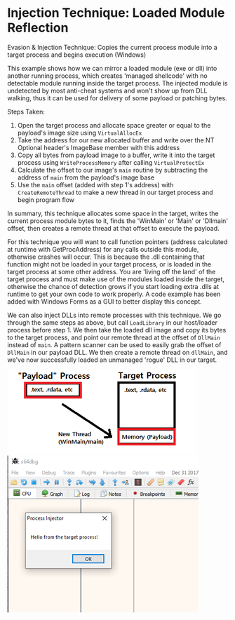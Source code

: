 # Injection Technique: Loaded Module Reflection
Evasion & Injection Technique: Copies the current process module into a target process and begins execution (Windows)  

This example shows how we can mirror a loaded module (exe or dll) into another running process, which creates 'managed shellcode' with no detectable module running inside the target process. The injected module is undetected by most anti-cheat systems and won't show up from DLL walking, thus it can be used for delivery of some payload or patching bytes.  

Steps Taken:  
1. Open the target process and allocate space greater or equal to the payload's image size using `VirtualAllocEx`  
2. Take the address for our new allocated buffer and write over the NT Optional header's ImageBase member with this address  
3. Copy all bytes from payload image to a buffer, write it into the target process using `WriteProcessMemory` after calling `VirtualProtectEx`  
4. Calculate the offset to our image's `main` routine by subtracting the address of `main` from the payload's image base  
5. Use the `main` offset (added with step 1's address) with `CreateRemoteThread` to make a new thread in our target process and begin program flow  

In summary, this technique allocates some space in the target, writes the current process module bytes to it, finds the 'WinMain' or 'Main' or 'Dllmain' offset, then creates a remote thread at that offset to execute the payload.  

For this technique you will want to call function pointers (address calculated at runtime with GetProcAddress) for any calls outside this module, otherwise crashes will occur. This is because the .dll containing that function might not be loaded in your target process, or is loaded in the target process at some other address. You are 'living off the land' of the target process and must make use of the modules loaded inside the target, otherwise the chance of detection grows if you start loading extra .dlls at runtime to get your own code to work properly. A code example has been added with Windows Forms as a GUI to better display this concept.  

We can also inject DLLs into remote processes with this technique. We go through the same steps as above, but call `LoadLibrary` in our host/loader process before step 1. We then take the loaded dll image and copy its bytes to the target process, and point our remote thread at the offset of `DllMain` instead of `main`. A pattern scanner can be used to easily grab the offset of `DllMain` in our payload DLL. We then create a remote thread on `dllMain`, and we've now successfully loaded an unmanaged 'rogue' DLL in our target.  

![Screenshot](example.png)  
![Screenshot](example2.png)  
